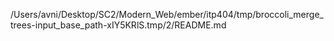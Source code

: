 /Users/avni/Desktop/SC2/Modern_Web/ember/itp404/tmp/broccoli_merge_trees-input_base_path-xIY5KRlS.tmp/2/README.md